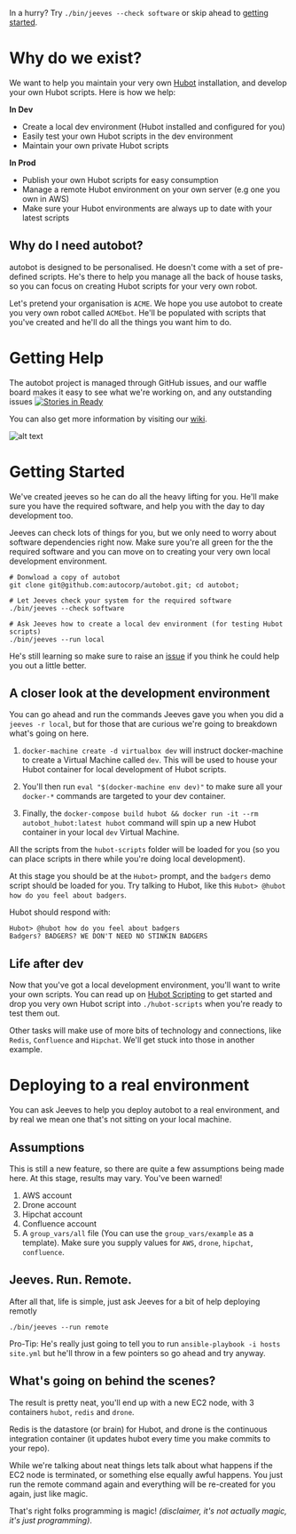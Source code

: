 In a hurry? Try `./bin/jeeves --check software` or skip ahead to [getting started](#getting-started).

# Why do we exist?

We want to help you maintain your very own [Hubot](https://hubot.github.com/) installation, and develop your own Hubot scripts. Here is how we help:

**In Dev**
- Create a local dev environment (Hubot installed and configured for you)
- Easily test your own Hubot scripts in the dev environment
- Maintain your own private Hubot scripts

**In Prod**
- Publish your own Hubot scripts for easy consumption
- Manage a remote Hubot environment on your own server (e.g one you own in AWS)
- Make sure your Hubot environments are always up to date with your latest scripts  

## Why do I need autobot?
autobot is designed to be personalised. He doesn't come with a set of pre-defined scripts. He's there to help you manage all the back of house tasks, so you can focus on creating Hubot scripts for your very own robot.

Let's pretend your organisation is `ACME`. We hope you use autobot to create you very own robot called `ACMEbot`. He'll be populated with scripts that you've created and he'll do all the things you want him to do.

# Getting Help

The autobot project is managed through GitHub issues, and our waffle board makes it easy to see what we're working on, and any outstanding issues [![Stories in Ready](https://badge.waffle.io/autocorp/autobot.svg?label=ready&title=Ready)](http://waffle.io/autocorp/autobot)

You can also get more information by visiting our [wiki](https://github.com/autocorp/autobot/wiki).

![alt text](autobot-logo.png "autobot")

# Getting Started

We've created jeeves so he can do all the heavy lifting for you. He'll make sure you have the required software, and help you with the day to day development too.

Jeeves can check lots of things for you, but we only need to worry about software dependencies right now. Make sure you're all green for the the required software and you can move on to creating your very own local development environment.

```
# Donwload a copy of autobot
git clone git@github.com:autocorp/autobot.git; cd autobot;

# Let Jeeves check your system for the required software
./bin/jeeves --check software

# Ask Jeeves how to create a local dev environment (for testing Hubot scripts)
./bin/jeeves --run local

```

He's still learning so make sure to raise an [issue](https://github.com/autocorp/autobot/issues) if you think he could help you out a little better.


## A closer look at the development environment

You can go ahead and run the commands Jeeves gave you when you did a `jeeves -r local`, but for those that are curious we're going to breakdown what's going on here.

1. `docker-machine create -d virtualbox dev` will instruct docker-machine to create a Virtual Machine called `dev`. This will be used to house your Hubot container for local development of Hubot scripts.

2. You'll then run `eval "$(docker-machine env dev)"` to make sure all your `docker-*` commands are targeted to your dev container.

3. Finally, the `docker-compose build hubot && docker run -it --rm autobot_hubot:latest hubot` command will spin up a new Hubot container in your local `dev` Virtual Machine.

All the scripts from the `hubot-scripts` folder will be loaded for you (so you can place scripts in there while you're doing local development).

At this stage you should be at the `Hubot>` prompt, and the `badgers` demo script should be loaded for you. Try talking to Hubot, like this `Hubot> @hubot how do you feel about badgers`.

Hubot should respond with:
```
Hubot> @hubot how do you feel about badgers
Badgers? BADGERS? WE DON'T NEED NO STINKIN BADGERS
```

## Life after dev
Now that you've got a local development environment, you'll want to write your own scripts. You can read up on [Hubot Scripting](https://github.com/github/hubot/blob/master/docs/scripting.md) to get started and drop you very own Hubot script into `./hubot-scripts` when you're ready to test them out.

Other tasks will make use of more bits of technology and connections, like `Redis`, `Confluence` and `Hipchat`. We'll get stuck into those in another example.

# Deploying to a real environment

You can ask Jeeves to help you deploy autobot to a real environment, and by real we mean one that's not sitting on your local machine.

## Assumptions

This is still a new feature, so there are quite a few assumptions being made here. At this stage, results may vary. You've been warned!

1. AWS account
2. Drone account
3. Hipchat account
4. Confluence account
5. A `group_vars/all` file (You can use the `group_vars/example` as a template). Make sure you supply values for `AWS`, `drone`, `hipchat`, `confluence`.

## Jeeves. Run. Remote.

After all that, life is simple, just ask Jeeves for a bit of help deploying remotly
```
./bin/jeeves --run remote
```

Pro-Tip: He's really just going to tell you to run `ansible-playbook -i hosts site.yml` but he'll throw in a few pointers so go ahead and try anyway.

## What's going on behind the scenes?


The result is pretty neat, you'll end up with a new EC2 node, with 3 containers `hubot`, `redis` and `drone`.

Redis is the datastore (or brain) for Hubot, and drone is the continuous integration container (it updates hubot every time you make commits to your repo).

While we're talking about neat things lets talk about what happens if the EC2 node is terminated, or something else equally awful happens. You just run the remote command again and everything will be re-created for you again, just like magic.

That's right folks programming is magic!
*(disclaimer, it's not actually magic, it's just programming)*. 
